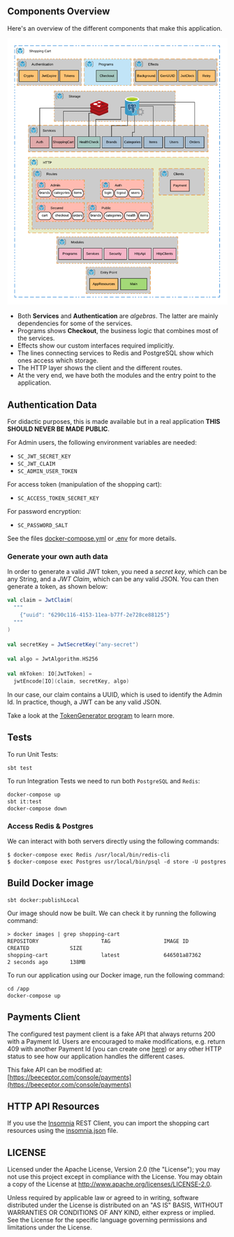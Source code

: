 ## Components Overview

Here's an overview of the different components that make this application.

![components](./app.png)

- Both **Services** and **Authentication** are *algebras*. The latter are mainly dependencies for some of the services.
- Programs shows **Checkout**, the business logic that combines most of the services.
- Effects show our custom interfaces required implicitly.
- The lines connecting services to Redis and PostgreSQL show which ones access which storage.
- The HTTP layer shows the client and the different routes.
- At the very end, we have both the modules and the entry point to the application.

## Authentication Data

For didactic purposes, this is made available but in a real application **THIS SHOULD NEVER BE MADE PUBLIC**.

For Admin users, the following environment variables are needed:

- `SC_JWT_SECRET_KEY`
- `SC_JWT_CLAIM`
- `SC_ADMIN_USER_TOKEN`

For access token (manipulation of the shopping cart):

- `SC_ACCESS_TOKEN_SECRET_KEY`

For password encryption:

- `SC_PASSWORD_SALT`

See the files [docker-compose.yml](app/docker-compose.yml) or [.env](./.env) for more details.

### Generate your own auth data

In order to generate a valid JWT token, you need a *secret key*, which can be any String, and a *JWT Claim*, which can be any valid JSON. You can then generate a token, as shown below:

```scala
val claim = JwtClaim(
  """
    {"uuid": "6290c116-4153-11ea-b77f-2e728ce88125"}
  """
)

val secretKey = JwtSecretKey("any-secret")

val algo = JwtAlgorithm.HS256

val mkToken: IO[JwtToken] =
  jwtEncode[IO](claim, secretKey, algo)
```

In our case, our claim contains a UUID, which is used to identify the Admin Id. In practice, though, a JWT can be any valid JSON.

Take a look at the [TokenGenerator program](https://github.com/gvolpe/pfps-shopping-cart/tree/master/modules/core/src/main/scala/tokens/generator.scala) to learn more.

## Tests

To run Unit Tests:

```
sbt test
```

To run Integration Tests we need to run both `PostgreSQL` and `Redis`:

```
docker-compose up
sbt it:test
docker-compose down
```

### Access Redis & Postgres

We can interact with both servers directly using the following commands:

```
$ docker-compose exec Redis /usr/local/bin/redis-cli
$ docker-compose exec Postgres usr/local/bin/psql -d store -U postgres
```

## Build Docker image

```
sbt docker:publishLocal
```

Our image should now be built. We can check it by running the following command:

```
> docker images | grep shopping-cart
REPOSITORY                    TAG                 IMAGE ID            CREATED             SIZE
shopping-cart                 latest              646501a87362        2 seconds ago       138MB
```

To run our application using our Docker image, run the following command:

```
cd /app
docker-compose up
```

## Payments Client

The configured test payment client is a fake API that always returns 200 with a Payment Id. Users are encouraged to make modifications, e.g. return 409 with another Payment Id (you can create one [here](https://www.uuidgenerator.net/api/version1/1)) or any other HTTP status to see how our application handles the different cases.

This fake API can be modified at: [https://beeceptor.com/console/payments](https://beeceptor.com/console/payments)

## HTTP API Resources

If you use the [Insomnia](https://insomnia.rest/) REST Client, you can import the shopping cart resources using the [insomnia.json](insomnia.json) file.

## LICENSE

Licensed under the Apache License, Version 2.0 (the "License"); you may not use this project except in compliance with
the License. You may obtain a copy of the License at http://www.apache.org/licenses/LICENSE-2.0.

Unless required by applicable law or agreed to in writing, software distributed under the License is distributed on an
"AS IS" BASIS, WITHOUT WARRANTIES OR CONDITIONS OF ANY KIND, either express or implied. See the License for the specific
language governing permissions and limitations under the License.
